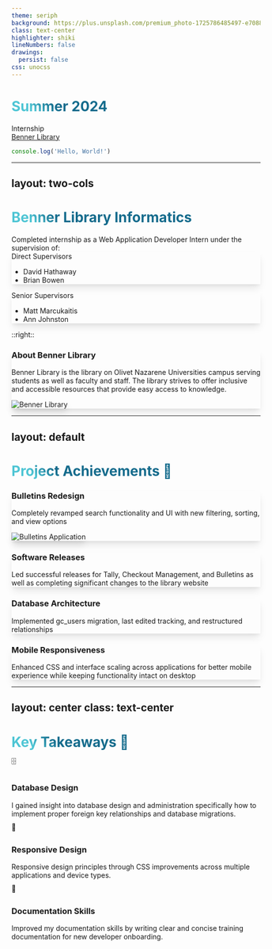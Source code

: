 ```yaml
---
theme: seriph
background: https://plus.unsplash.com/premium_photo-1725786485497-e70880e8b09a?q=80&w=2835&auto=format&fit=crop&ixlib=rb-4.0.3&ixid=M3wxMjA3fDB8MHxwaG90by1wYWdlfHx8fGVufDB8fHx8fA%3D%3D
class: text-center
highlighter: shiki
lineNumbers: false
drawings:
  persist: false
css: unocss
---
```


# Summer 2024
<div class="pt-12 text-xl text-gray-400">
Internship
</div>

<div class="abs-br m-6 flex gap-2">
  <a href="https://www.olivet.edu/benner-library" target="_blank" 
    class="text-xl icon-btn opacity-50 !border-none !hover:text-white transition duration-300 ease-in-out transform hover:scale-110">
    Benner Library
  </a>
</div>

```ts
console.log('Hello, World!')
```

<!--
This is _another_ note
-->

---
layout: two-cols
---

# Benner Library Informatics

<div class="text-lg mt-4">
  Completed internship as a Web Application Developer Intern under the supervision of:

  <div class="mt-4 grid grid-cols-2 gap-4">
    <div v-click class="p-4 border rounded-lg shadow-lg hover:shadow-2xl transition-shadow duration-300">
      <div class="font-bold">Direct Supervisors</div>
      <ul class="mt-2">
        <li>David Hathaway</li>
        <li>Brian Bowen</li>
      </ul>
    </div>
    <div v-click class="p-4 border rounded-lg shadow-lg hover:shadow-2xl transition-shadow duration-300">
      <div class="font-bold">Senior Supervisors</div>
      <ul class="mt-2">
        <li>Matt Marcukaitis</li>
        <li>Ann Johnston</li>
      </ul>
    </div>
  </div>
</div>

::right::

<div class="ml-4">
  <div v-click class="mt-4 p-6 bg-blue-50 dark:bg-blue-900 rounded-lg shadow-lg hover:shadow-2xl transition-shadow duration-300">
    <div class="flex flex-col items-center">
      <h3 class="text-lg font-bold mb-2">About Benner Library</h3>
      <p class="text-sm opacity-90">
        Benner Library is the library on Olivet Nazarene Universities campus serving students as well as faculty and staff. The library strives to offer inclusive and accessible resources that provide easy access to knowledge.
      </p>
      <img src="https://encrypted-tbn0.gstatic.com/images?q=tbn:ANd9GcR2PmRpIdLzcwlrgyOin-1qTwqsIgGm2yl-LA&s" alt="Benner Library" class="mt-4 rounded-lg shadow-lg">
    </div>
  </div>
</div>

---
layout: default
---

# Project Achievements 🚀

<div class="mt-6 grid grid-cols-2 gap-4">
  <div v-click class="p-4 border rounded-lg shadow-lg hover:shadow-2xl transition-shadow duration-300">
    <h3 class="font-bold text-blue-500">Bulletins Redesign</h3>
    <p class="text-sm mt-2">Completely revamped search functionality and UI with new filtering, sorting, and view options</p>
    <img src="https://utfs.io/f/LF1QrFGZgDsb0iqr1XSOokM2sUqGjyagDWSpfQL4O6nhmX9P" alt="Bulletins Application" class="mt-4 rounded-lg shadow-lg">
  </div>

  <div v-click class="p-4 border rounded-lg shadow-lg hover:shadow-2xl transition-shadow duration-300">
    <h3 class="font-bold text-green-500">Software Releases</h3>
    <p class="text-sm mt-2">Led successful releases for Tally, Checkout Management, and Bulletins as well as completing significant changes to the library website</p>
  </div>

  <div v-click class="p-4 border rounded-lg shadow-lg hover:shadow-2xl transition-shadow duration-300">
    <h3 class="font-bold text-purple-500">Database Architecture</h3>
    <p class="text-sm mt-2">Implemented gc_users migration, last edited tracking, and restructured relationships</p>
  </div>

  <div v-click class="p-4 border rounded-lg shadow-lg hover:shadow-2xl transition-shadow duration-300">
    <h3 class="font-bold text-orange-500">Mobile Responsiveness</h3>
    <p class="text-sm mt-2">Enhanced CSS and interface scaling across applications for better mobile experience while keeping functionality intact on desktop</p>
  </div>
</div>

---
layout: center
class: text-center
---

# Key Takeaways 🎯

<div class="grid grid-cols-3 gap-8 mt-8">
  <div v-click class="flex flex-col items-center">
    <div class="text-3xl mb-4 animate-bounce">🗄️</div>
    <h3 class="font-bold mb-2">Database Design</h3>
    <p class="text-sm opacity-75">
      I gained insight into database design and administration specifically how to implement proper foreign key relationships and database migrations.
    </p>
  </div>
  <div v-click class="flex flex-col items-center">
    <div class="text-3xl mb-4 animate-bounce">📱</div>
    <h3 class="font-bold mb-2">Responsive Design</h3>
    <p class="text-sm opacity-75">
        Responsive design principles through CSS improvements across multiple applications and device types.
    </p>
  </div>
  <div v-click class="flex flex-col items-center">
    <div class="text-3xl mb-4 animate-bounce">📝</div>
    <h3 class="font-bold mb-2">Documentation Skills</h3>
    <p class="text-sm opacity-75">
      Improved my documentation skills by writing clear and concise training documentation for new developer onboarding.
    </p>
  </div>
</div>

<style>
h1 {
  background-color: #2B90B6;
  background-image: linear-gradient(45deg, #4EC5D4 10%, #146b8c 20%);
  background-size: 100%;
  -webkit-background-clip: text;
  -moz-background-clip: text;
  -webkit-text-fill-color: transparent;
  -moz-text-fill-color: transparent;
}

a {
  transition: color 0.3s ease, transform 0.3s ease;
}

a:hover {
  color: white;
  transform: scale(1.1);
}

.shadow-lg {
  box-shadow: 0 10px 15px -3px rgba(0, 0, 0, 0.1), 0 4px 6px -2px rgba(0, 0, 0, 0.05);
}

.shadow-2xl {
  box-shadow: 0 25px 50px -12px rgba(0, 0, 0, 0.25);
}

.animate-bounce {
  animation: bounce 1s infinite;
}

@keyframes bounce {
  0%, 100% {
    transform: translateY(-25%);
    animation-timing-function: cubic-bezier(0.8, 0, 1, 1);
  }
  50% {
    transform: translateY(0);
    animation-timing-function: cubic-bezier(0, 0, 0.2, 1);
  }
}
</style>